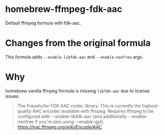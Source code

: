 # homebrew-ffmpeg-fdk-aac
Default ffmpeg formula with fdk-aac.

# Changes from the original formula
This formula adds `--enable-libfdk-aac` and `--enable-nonfree` args.

# Why
homebrew vanilla ffmpeg formula is missing `libfdk-aac` due to license issues.
> The Fraunhofer FDK AAC codec library. This is currently the highest-quality AAC encoder available with ffmpeg. Requires ffmpeg to be configured with --enable-libfdk-aac (and additionally --enable-nonfree if you're also using --enable-gpl).
https://trac.ffmpeg.org/wiki/Encode/AAC
